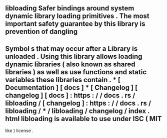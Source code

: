#
libloading
Safer
bindings
around
system
dynamic
library
loading
primitives
.
The
most
important
safety
guarantee
by
this
library
is
prevention
of
dangling
-
Symbol
s
that
may
occur
after
a
Library
is
unloaded
.
Using
this
library
allows
loading
dynamic
libraries
(
also
known
as
shared
libraries
)
as
well
as
use
functions
and
static
variables
these
libraries
contain
.
*
[
Documentation
]
[
docs
]
*
[
Changelog
]
[
changelog
]
[
docs
]
:
https
:
/
/
docs
.
rs
/
libloading
/
[
changelog
]
:
https
:
/
/
docs
.
rs
/
libloading
/
*
/
libloading
/
changelog
/
index
.
html
libloading
is
available
to
use
under
ISC
(
MIT
-
like
)
license
.
